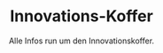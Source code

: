 ---
title: Innovations-Koffer
subtitle: Alle Infos run um den Innovationskoffer.
show_sidebar: false
callouts: innovation-callout
permalink: /innovation/
---